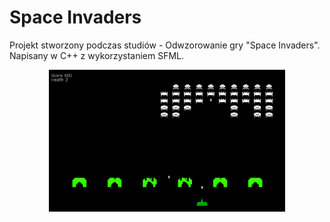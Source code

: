 # Space Invaders

Projekt stworzony podczas studiów - Odwzorowanie gry "Space Invaders". Napisany w C++ z wykorzystaniem SFML.


<p align="center">
  <img width="75%" height="75%" src="https://github.com/DamianPurgal/SpaceInvaders/blob/master/readmeimages/spaceInvaders.png">
</p>
